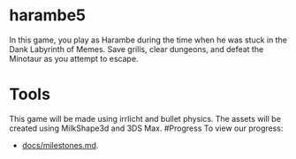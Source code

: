 # harambe5
In this game, you play as Harambe during the time when he was stuck in the Dank Labyrinth of Memes. Save grills, clear dungeons, and defeat the Minotaur as you attempt to escape. 
# Tools
This game will be made using irrlicht and bullet physics. The assets will be created using MilkShape3d and 3DS Max.
#Progress
To view our progress:
- [docs/milestones.md](/docs/milestones.md).
